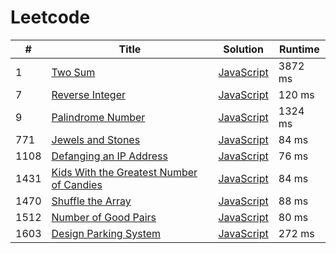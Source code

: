# Leetcode

| # | Title | Solution | Runtime |
|---| ----- | -------- | ------- |
|1|[ Two Sum](https://leetcode.com/problems/two-sum/)|[JavaScript](./solutions/1.%20Two%20Sum.js)|3872 ms|
|7|[ Reverse Integer](https://leetcode.com/problems/reverse-integer/)|[JavaScript](./solutions/7.%20Reverse%20Integer.js)|120 ms|
|9|[ Palindrome Number](https://leetcode.com/problems/palindrome-number/)|[JavaScript](./solutions/9.%20Palindrome%20Number.js)|1324 ms|
|771|[ Jewels and Stones](https://leetcode.com/problems/jewels-and-stones/)|[JavaScript](./solutions/771.%20Jewels%20and%20Stones.js)|84 ms|
|1108|[ Defanging an IP Address](https://leetcode.com/problems/defanging-an-ip-address/)|[JavaScript](./solutions/1108.%20Defanging%20an%20IP%20Address.js)|76 ms|
|1431|[ Kids With the Greatest Number of Candies](https://leetcode.com/problems/kids-with-the-greatest-number-of-candies/)|[JavaScript](./solutions/1431.%20Kids%20With%20the%20Greatest%20Number%20of%20Candies.js)|84 ms|
|1470|[ Shuffle the Array](https://leetcode.com/problems/shuffle-the-array/)|[JavaScript](./solutions/1470.%20Shuffle%20the%20Array.js)|88 ms|
|1512|[ Number of Good Pairs](https://leetcode.com/problems/number-of-good-pairs/)|[JavaScript](./solutions/1512.%20Number%20of%20Good%20Pairs.js)|80 ms|
|1603|[ Design Parking System](https://leetcode.com/problems/design-parking-system/)|[JavaScript](./solutions/1603.%20Design%20Parking%20System.js)|272 ms|

